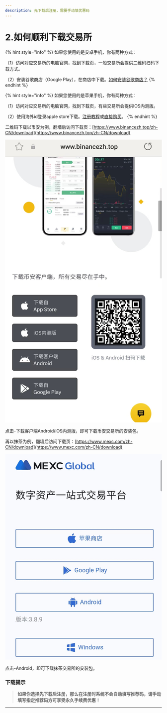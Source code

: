 ```yaml
---
description: 先下载后注册，需要手动填优惠码
---
```


# 2.如何顺利下载交易所

{% hint style="info" %}
如果您使用的是安卓手机，你有两种方式：

（1）访问对应交易所的电脑官网，找到下载页，一般交易所会提供二维码扫码下载方式。

（2）安装谷歌商店（Google Play），在商店中下载。[如何安装谷歌商店？](https://www.youtube.com/watch?v=U9nexmTt4kw)
{% endhint %}

{% hint style="info" %}
如果您使用的是苹果手机，你有两种方式：

（1）访问对应交易所的电脑官网，找到下载页，有些交易所会提供IOS内测版。

（2）使用海外id登录apple store下载。[注册教程](https://www.youtube.com/watch?v=L3TpmMwSp84)或[直接购买](https://taohao.me/)。
{% endhint %}

二维码下载以币安为例，翻墙后访问下载页：[https://www.binancezh.top/zh-CN/download](https://www.binancezh.top/zh-CN/download)

&#x20;![](<../.gitbook/assets/image (21).png>)

点击-下载客户端Android/iOS内测版，即可下载币安交易所的安装包。



再以抹茶为例，翻墙后访问下载页：[https://www.mexc.com/zh-CN/download](https://www.mexc.com/zh-CN/download)

![](../.gitbook/assets/3ffcc29dddbddf5e84d90cc4455c0a4.png)

点击-Android，即可下载抹茶交易所的安装包。



### 下载提示

> **如果你选择先下载后注册，那么在注册时系统不会自动填写推荐码，请手动填写指定推荐码方可享受永久手续费优惠！**

****

